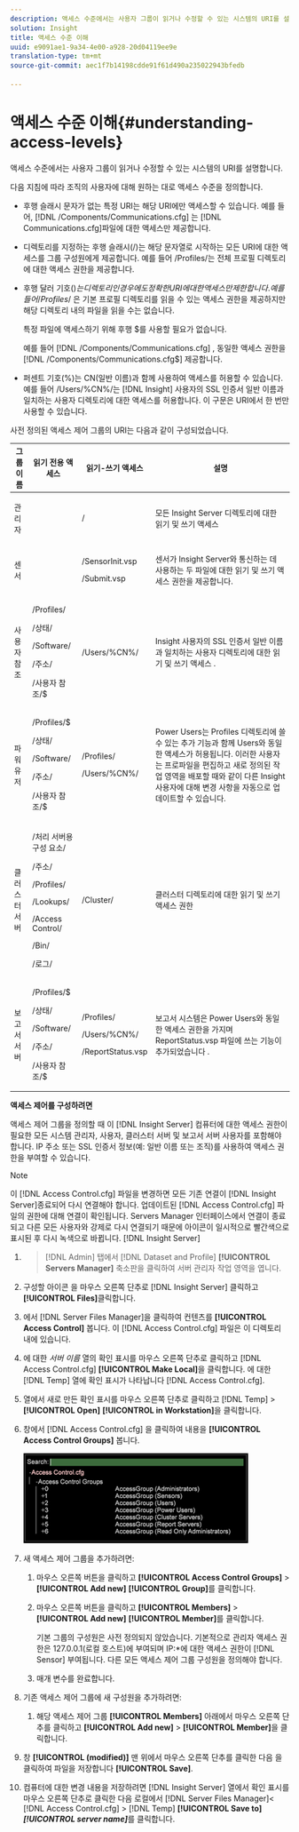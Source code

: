 ```yaml
---
description: 액세스 수준에서는 사용자 그룹이 읽거나 수정할 수 있는 시스템의 URI를 설명합니다.
solution: Insight
title: 액세스 수준 이해
uuid: e9091ae1-9a34-4e00-a928-20d04119ee9e
translation-type: tm+mt
source-git-commit: aec1f7b14198cdde91f61d490a235022943bfedb

---
```



# 액세스 수준 이해{#understanding-access-levels}

액세스 수준에서는 사용자 그룹이 읽거나 수정할 수 있는 시스템의 URI를 설명합니다.

다음 지침에 따라 조직의 사용자에 대해 원하는 대로 액세스 수준을 정의합니다.

* 후행 슬래시 문자가 없는 특정 URI는 해당 URI에만 액세스할 수 있습니다. 예를 들어, [!DNL /Components/Communications.cfg] 는 [!DNL Communications.cfg]파일에 대한 액세스만 제공합니다.

* 디렉토리를 지정하는 후행 슬래시(/)는 해당 문자열로 시작하는 모든 URI에 대한 액세스를 그룹 구성원에게 제공합니다. 예를 들어 /Profiles/는 전체 프로필 디렉토리에 대한 액세스 권한을 제공합니다.
* 후행 달러 기호($)는 디렉토리인 경우에도 정확한 URI에 대한 액세스만 제한합니다. 예를 들어 /Profiles/$ 은 기본 프로필 디렉토리를 읽을 수 있는 액세스 권한을 제공하지만 해당 디렉토리 내의 파일을 읽을 수는 없습니다.

   특정 파일에 액세스하기 위해 후행 $를 사용할 필요가 없습니다.

   예를 들어 [!DNL /Components/Communications.cfg] , 동일한 액세스 권한을 [!DNL /Components/Communications.cfg$] 제공합니다.

* 퍼센트 기호(%)는 CN(일반 이름)과 함께 사용하여 액세스를 허용할 수 있습니다. 예를 들어 /Users/%CN%/는 [!DNL Insight] 사용자의 SSL 인증서 일반 이름과 일치하는 사용자 디렉토리에 대한 액세스를 허용합니다. 이 구문은 URI에서 한 번만 사용할 수 있습니다.

사전 정의된 액세스 제어 그룹의 URI는 다음과 같이 구성되었습니다.

<table id="table_8E6FDD741BF24E2DAD96A2919FAE6C7F"> 
 <thead> 
  <tr> 
   <th colname="col1" class="entry"> 그룹 이름 </th> 
   <th colname="col2" class="entry"> 읽기 전용 액세스 </th> 
   <th colname="col3" class="entry"> 읽기-쓰기 액세스 </th> 
   <th colname="col4" class="entry"> 설명 </th> 
  </tr> 
 </thead>
 <tbody> 
  <tr> 
   <td colname="col1"> <p>관리자 </p> </td> 
   <td colname="col2"> </td> 
   <td colname="col3"> <p>/ </p> </td> 
   <td colname="col4"> <p>모든 Insight Server <span class="keyword"> 디렉토리에 대한 읽기 및 쓰기</span> 액세스 </p> </td> 
  </tr> 
  <tr> 
   <td colname="col1"> <p>센서 </p> </td> 
   <td colname="col2"> </td> 
   <td colname="col3"> <p>/SensorInit.vsp </p> <p>/Submit.vsp </p> </td> 
   <td colname="col4"> <p>센서가 Insight Server와 통신하는 데 <span class="wintitle"> 사용하는</span> 두 파일에 대한 읽기 및 쓰기 액세스 <span class="keyword"> 권한을 제공합니다</span>. </p> </td> 
  </tr> 
  <tr> 
   <td colname="col1"> <p>사용자 참조 </p> </td> 
   <td colname="col2"> <p>/Profiles/ </p> <p>/상태/ </p> <p>/Software/ </p> <p>/주소/ </p> <p>/사용자 참조/$ </p> </td> 
   <td colname="col3"> /Users/%CN%/ </td> 
   <td colname="col4"> <p>Insight 사용자의 SSL 인증서 일반 이름과 일치하는 사용자 디렉토리에 대한 읽기 및 쓰기 <span class="keyword"> 액세스</span> . </p> </td> 
  </tr> 
  <tr> 
   <td colname="col1"> <p>파워 유저 </p> </td> 
   <td colname="col2"> <p>/Profiles/$ </p> <p>/상태/ </p> <p>/Software/ </p> <p>/주소/ </p> <p>/사용자 참조/$ </p> </td> 
   <td colname="col3"> <p>/Profiles/ </p> <p>/Users/%CN%/ </p> </td> 
   <td colname="col4"> <p>Power Users는 Profiles 디렉토리에 쓸 수 있는 추가 기능과 함께 Users와 동일한 액세스가 허용됩니다. 이러한 사용자는 프로파일을 편집하고 새로 정의된 작업 영역을 배포할 때와 같이 다른 <span class="keyword"> Insight</span> 사용자에 대해 변경 사항을 자동으로 업데이트할 수 있습니다. </p> </td> 
  </tr> 
  <tr> 
   <td colname="col1"> <p>클러스터 서버 </p> </td> 
   <td colname="col2"> <p>/처리 서버용 구성 요소/ </p> <p>/주소/ </p> <p>/Profiles/ </p> <p>/Lookups/ </p> <p>/Access Control/ </p> <p>/Bin/ </p> <p>/로그/ </p> </td> 
   <td colname="col3"> <p>/Cluster/ </p> </td> 
   <td colname="col4"> <p>클러스터 디렉토리에 대한 읽기 및 쓰기 액세스 권한 </p> </td> 
  </tr> 
  <tr> 
   <td colname="col1"> <p>보고서 서버 </p> </td> 
   <td colname="col2"> <p>/Profiles/$ </p> <p>/상태/ </p> <p>/Software/ </p> <p>/주소/ </p> <p>/사용자 참조/$ </p> </td> 
   <td colname="col3"> <p>/Profiles/ </p> <p>/Users/%CN%/ </p> <p>/ReportStatus.vsp </p> </td> 
   <td colname="col4"> <p>보고서 시스템은 Power Users와 동일한 액세스 권한을 가지며 ReportStatus.vsp 파일에 쓰는 기능이 <span class="filepath"> 추가되었습니다</span> . </p> </td> 
  </tr> 
 </tbody> 
</table>

**액세스 제어를 구성하려면**

액세스 제어 그룹을 정의할 때 이 [!DNL Insight Server] 컴퓨터에 대한 액세스 권한이 필요한 모든 시스템 관리자, 사용자, 클러스터 서버 및 보고서 서버 사용자를 포함해야 합니다. IP 주소 또는 SSL 인증서 정보(예: 일반 이름 또는 조직)를 사용하여 액세스 권한을 부여할 수 있습니다.

>[!NOTE]
>
>이 [!DNL Access Control.cfg] 파일을 변경하면 모든 기존 연결이 [!DNL Insight Server]종료되어 다시 연결해야 합니다. 업데이트된 [!DNL Access Control.cfg] 파일의 권한에 대해 연결이 확인됩니다. Servers Manager 인터페이스에서 연결이 종료되고 다른 모든 사용자와 강제로 다시 연결되기 때문에 아이콘이 일시적으로 빨간색으로 표시된 후 다시 녹색으로 바뀝니다. [!DNL Insight Server]

1. > [!DNL Admin] 탭에서 [!DNL Dataset and Profile] **[!UICONTROL Servers Manager]** 축소판을 클릭하여 서버 관리자 작업 영역을 엽니다.

1. 구성할 아이콘 을 마우스 오른쪽 단추로 [!DNL Insight Server] 클릭하고 **[!UICONTROL Files]**&#x200B;클릭합니다.

1. 에서 [!DNL Server Files Manager]을 클릭하여 컨텐츠를 **[!UICONTROL Access Control]** 봅니다. 이 [!DNL Access Control.cfg] 파일은 이 디렉토리 내에 있습니다.

1. 에 대한 *서버 이름* 열의 확인 표시를 마우스 오른쪽 단추로 클릭하고 [!DNL Access Control.cfg] **[!UICONTROL Make Local]**&#x200B;을 클릭합니다. 에 대한 [!DNL Temp] 열에 확인 표시가 나타납니다 [!DNL Access Control.cfg].

1. 열에서 새로 만든 확인 표시를 마우스 오른쪽 단추로 클릭하고 [!DNL Temp] > **[!UICONTROL Open]** **[!UICONTROL in Workstation]**&#x200B;을 클릭합니다.

1. 창에서 [!DNL Access Control.cfg] 을 클릭하여 내용을 **[!UICONTROL Access Control Groups]** 봅니다.

   ![](assets/access_ctrl_cfg.png)

1. 새 액세스 제어 그룹을 추가하려면:

   1. 마우스 오른쪽 버튼을 클릭하고 **[!UICONTROL Access Control Groups]** > **[!UICONTROL Add new]** **[!UICONTROL Group]**&#x200B;를 클릭합니다.

   1. 마우스 오른쪽 버튼을 클릭하고 **[!UICONTROL Members]** > **[!UICONTROL Add new]** **[!UICONTROL Member]**&#x200B;를 클릭합니다.

      기본 그룹의 구성원은 사전 정의되지 않았습니다. 기본적으로 관리자 액세스 권한은 127.0.0.1(로컬 호스트)에 부여되며 IP:*에 대한 액세스 권한이 [!DNL Sensor] 부여됩니다. 다른 모든 액세스 제어 그룹 구성원을 정의해야 합니다.

   1. 매개 변수를 완료합니다.

1. 기존 액세스 제어 그룹에 새 구성원을 추가하려면:

   1. 해당 액세스 제어 그룹 **[!UICONTROL Members]** 아래에서 마우스 오른쪽 단추를 클릭하고 **[!UICONTROL Add new]** > **[!UICONTROL Member]**&#x200B;을 클릭합니다.

1. 창 **[!UICONTROL (modified)]** 맨 위에서 마우스 오른쪽 단추를 클릭한 다음 을 클릭하여 파일을 저장합니다 **[!UICONTROL Save]**.

1. 컴퓨터에 대한 변경 내용을 저장하려면 [!DNL Insight Server] 열에서 확인 표시를 마우스 오른쪽 단추로 클릭한 다음 로컬에서 [!DNL Server Files Manager]&lt; [!DNL Access Control.cfg] > [!DNL Temp] **[!UICONTROL Save to]** ***[!UICONTROL server name]***&#x200B;를 클릭합니다.

